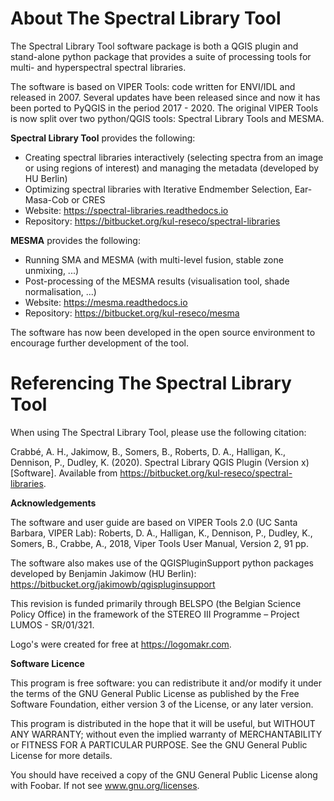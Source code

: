 About The Spectral Library Tool
===============================

The Spectral Library Tool software package is both a QGIS plugin and stand-alone python package that provides a suite of
processing tools for multi- and hyperspectral spectral libraries.

The software is based on VIPER Tools: code written for ENVI/IDL and released in 2007.
Several updates have been released since and now it has been ported to PyQGIS in the period 2017 - 2020.
The original VIPER Tools is now split over two python/QGIS tools: Spectral Library Tools and MESMA.

**Spectral Library Tool** provides the following:
 - Creating spectral libraries interactively (selecting spectra from an image or using regions of interest) and managing
   the metadata (developed by HU Berlin)
 - Optimizing spectral libraries with Iterative Endmember Selection, Ear-Masa-Cob or CRES
 - Website: https://spectral-libraries.readthedocs.io
 - Repository: https://bitbucket.org/kul-reseco/spectral-libraries

**MESMA** provides the following:
 - Running SMA and MESMA (with multi-level fusion, stable zone unmixing, ...)
 - Post-processing of the MESMA results (visualisation tool, shade normalisation, ...)
 - Website: https://mesma.readthedocs.io
 - Repository: https://bitbucket.org/kul-reseco/mesma

The software has now been developed in the open source environment to encourage further development of the tool.

Referencing The Spectral Library Tool
=====================================

When using The Spectral Library Tool, please use the following citation:

Crabbé, A. H., Jakimow, B., Somers, B., Roberts, D. A., Halligan, K., Dennison, P., Dudley, K. (2020).
Spectral Library QGIS Plugin (Version x) [Software]. Available from https://bitbucket.org/kul-reseco/spectral-libraries.

**Acknowledgements**

The software and user guide are based on VIPER Tools 2.0 (UC Santa Barbara, VIPER Lab):
Roberts, D. A., Halligan, K., Dennison, P., Dudley, K., Somers, B., Crabbe, A., 2018, Viper Tools User Manual,
Version 2, 91 pp.

The software also makes use of the QGISPluginSupport python packages developed by Benjamin Jakimow  (HU Berlin):
https://bitbucket.org/jakimowb/qgispluginsupport

This revision is funded primarily through BELSPO (the Belgian Science Policy Office) in the framework
of the STEREO III Programme – Project LUMOS - SR/01/321.

Logo's were created for free at https://logomakr.com.

**Software Licence**

This program is free software: you can redistribute it and/or modify it under the terms of the GNU General Public
License as published by the Free Software Foundation, either version 3 of the License, or any later version.

This program is distributed in the hope that it will be useful, but WITHOUT ANY WARRANTY; without even the implied
warranty of MERCHANTABILITY or FITNESS FOR A PARTICULAR PURPOSE.  See the GNU General Public License for more details.

You should have received a copy of the GNU General Public License along with Foobar.  If not see www.gnu.org/licenses.


